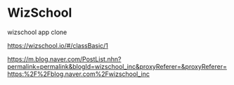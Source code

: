# WizSchool
wizschool app clone

https://wizschool.io/#/classBasic/1

https://m.blog.naver.com/PostList.nhn?permalink=permalink&blogId=wizschool_inc&proxyReferer=&proxyReferer=https:%2F%2Fblog.naver.com%2Fwizschool_inc


